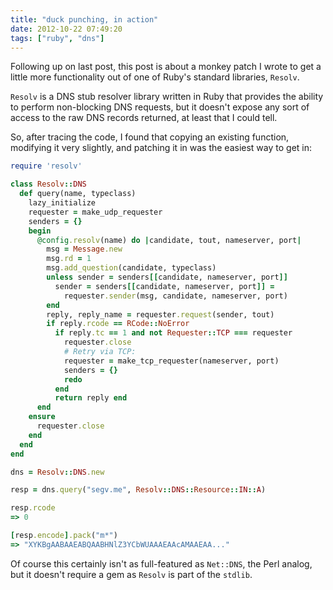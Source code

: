 ```yaml
---
title: "duck punching, in action"
date: 2012-10-22 07:49:20
tags: ["ruby", "dns"]
---
```


Following up on last post, this post is about a monkey patch I wrote to get a
little more functionality out of one of Ruby's standard libraries, `Resolv`.

`Resolv` is a DNS stub resolver library written in Ruby that provides the ability
to perform non-blocking DNS requests, but it doesn't expose any sort of access
to the raw DNS records returned, at least that I could tell. 

So, after tracing the code, I found that copying an existing function,
modifying it very slightly, and patching it in was the easiest way to get in:

```ruby
require 'resolv'

class Resolv::DNS
  def query(name, typeclass)
    lazy_initialize
    requester = make_udp_requester
    senders = {}
    begin
      @config.resolv(name) do |candidate, tout, nameserver, port|
        msg = Message.new
        msg.rd = 1
        msg.add_question(candidate, typeclass)
        unless sender = senders[[candidate, nameserver, port]]
          sender = senders[[candidate, nameserver, port]] =
            requester.sender(msg, candidate, nameserver, port)
        end
        reply, reply_name = requester.request(sender, tout)
        if reply.rcode == RCode::NoError
          if reply.tc == 1 and not Requester::TCP === requester
            requester.close
            # Retry via TCP:
            requester = make_tcp_requester(nameserver, port)
            senders = {}
            redo
          end
          return reply end
      end
    ensure
      requester.close
    end
  end
end

dns = Resolv::DNS.new

resp = dns.query("segv.me", Resolv::DNS::Resource::IN::A)

resp.rcode
=> 0

[resp.encode].pack("m*")
=> "XYKBgAABAAEABQAABHNlZ3YCbWUAAAEAAcAMAAEAA..."

```

Of course this certainly isn't as full-featured as `Net::DNS`, the Perl analog,
but it doesn't require a gem as `Resolv` is part of the `stdlib`.

